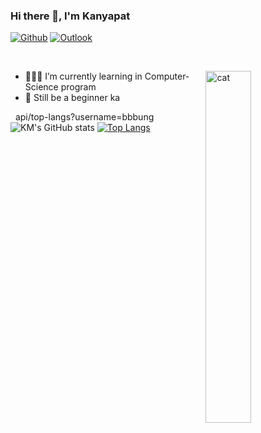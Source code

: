 ### Hi there 👋, I'm Kanyapat

[![Github](https://img.shields.io/badge/-Github-000?style=flat&logo=Github&logoColor=white)](https://github.com/bbbung)
[![Outlook](https://img.shields.io/badge/-Outlook-0078D4?style=flat&logo=Microsoft-Outlook&logoColor=white)](mailto:kanyapat.mekv@kmutt.ac.th)

&nbsp;

<img width="38%" align="right" alt="cat" src="https://img.freepik.com/free-vector/happy-girl-drinking-bubble-milk-tea-cartoon-art-illustration_56104-663.jpg?w=740&t=st=1673284534~exp=1673285134~hmac=5c5c7244a28c611788f9963685767a230afa812d6a34741d8256b48894a956d1" />

- 👨🏽‍💻 I’m currently learning in Computer-Science program
- 🌱 Still be a beginner ka 

&nbsp;
api/top-langs?username=bbbung
![KM's GitHub stats](https://github-readme-stats.vercel.app/api?username=bbbung&show_icons=true&count_private=true)
[![Top Langs](https://github-readme-stats.vercel.app/api/top-langs/?username=bbbung&layout=compact)](https://github.com/bbbung/github-readme-stats)
